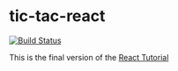 # tic-tac-react

[![Build Status](https://travis-ci.org/ferzerkerx/tic-tac-react.svg?branch=master)](https://travis-ci.org/ferzerkerx/tic-tac-react)

This is the final version of the [React Tutorial](https://facebook.github.io/react/tutorial/tutorial.html)
